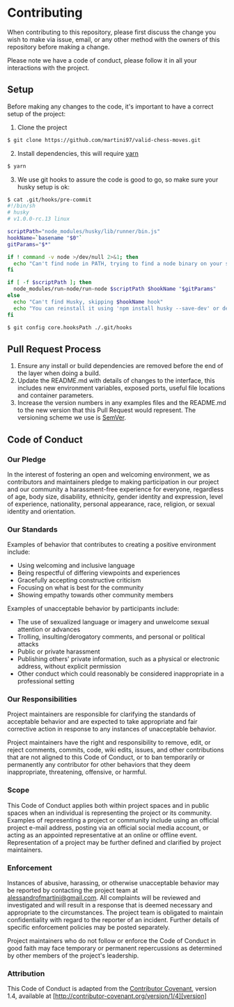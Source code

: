 # Contributing

When contributing to this repository, please first discuss the change you wish to make
via issue, email, or any other method with the owners of this repository before making
a change. 

Please note we have a code of conduct, please follow it in all your interactions with
the project.

## Setup

Before making any changes to the code, it's important to have a correct setup of the project:

1. Clone the project
```bash
$ git clone https://github.com/martini97/valid-chess-moves.git
```

2. Install dependencies, this will require [yarn](https://yarnpkg.com/lang/en/)
```bash
$ yarn
```

3. We use git hooks to assure the code is good to go, so make sure your husky setup is ok:
```bash
$ cat .git/hooks/pre-commit
#!/bin/sh
# husky
# v1.0.0-rc.13 linux

scriptPath="node_modules/husky/lib/runner/bin.js"
hookName=`basename "$0"`
gitParams="$*"

if ! command -v node >/dev/null 2>&1; then
  echo "Can't find node in PATH, trying to find a node binary on your system"
fi

if [ -f $scriptPath ]; then
  node_modules/run-node/run-node $scriptPath $hookName "$gitParams"
else
  echo "Can't find Husky, skipping $hookName hook"
  echo "You can reinstall it using 'npm install husky --save-dev' or delete this hook"
fi

$ git config core.hooksPath ./.git/hooks
```

## Pull Request Process

1. Ensure any install or build dependencies are removed before the end of the layer when
   doing a build.
2. Update the README.md with details of changes to the interface, this includes new
   environment variables, exposed ports, useful file locations and container parameters.
3. Increase the version numbers in any examples files and the README.md to the new
   version that this Pull Request would represent. The versioning scheme we use is
   [SemVer](http://semver.org/).

## Code of Conduct

### Our Pledge

In the interest of fostering an open and welcoming environment, we as
contributors and maintainers pledge to making participation in our project and
our community a harassment-free experience for everyone, regardless of age, body
size, disability, ethnicity, gender identity and expression, level of experience,
nationality, personal appearance, race, religion, or sexual identity and
orientation.

### Our Standards

Examples of behavior that contributes to creating a positive environment
include:

* Using welcoming and inclusive language
* Being respectful of differing viewpoints and experiences
* Gracefully accepting constructive criticism
* Focusing on what is best for the community
* Showing empathy towards other community members

Examples of unacceptable behavior by participants include:

* The use of sexualized language or imagery and unwelcome sexual attention or
  advances
* Trolling, insulting/derogatory comments, and personal or political attacks
* Public or private harassment
* Publishing others' private information, such as a physical or electronic
  address, without explicit permission
* Other conduct which could reasonably be considered inappropriate in a
  professional setting

### Our Responsibilities

Project maintainers are responsible for clarifying the standards of acceptable
behavior and are expected to take appropriate and fair corrective action in
response to any instances of unacceptable behavior.

Project maintainers have the right and responsibility to remove, edit, or
reject comments, commits, code, wiki edits, issues, and other contributions
that are not aligned to this Code of Conduct, or to ban temporarily or
permanently any contributor for other behaviors that they deem inappropriate,
threatening, offensive, or harmful.

### Scope

This Code of Conduct applies both within project spaces and in public spaces
when an individual is representing the project or its community. Examples of
representing a project or community include using an official project e-mail
address, posting via an official social media account, or acting as an appointed
representative at an online or offline event. Representation of a project may be
further defined and clarified by project maintainers.

### Enforcement

Instances of abusive, harassing, or otherwise unacceptable behavior may be
reported by contacting the project team at alessandrofmartini@gmail.com. All
complaints will be reviewed and investigated and will result in a response that
is deemed necessary and appropriate to the circumstances. The project team is
obligated to maintain confidentiality with regard to the reporter of an incident.
Further details of specific enforcement policies may be posted separately.

Project maintainers who do not follow or enforce the Code of Conduct in good
faith may face temporary or permanent repercussions as determined by other
members of the project's leadership.

### Attribution

This Code of Conduct is adapted from the [Contributor Covenant][homepage], version 1.4,
available at [http://contributor-covenant.org/version/1/4][version]

[homepage]: http://contributor-covenant.org
[version]: http://contributor-covenant.org/version/1/4/
